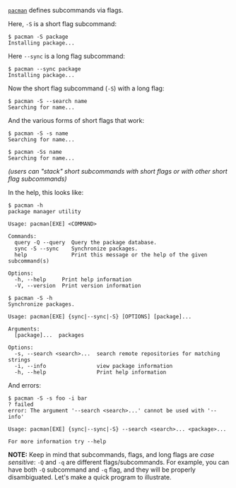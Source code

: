 [`pacman`](https://wiki.archlinux.org/index.php/pacman) defines subcommands via flags.

Here, `-S` is a short flag subcommand:
```console
$ pacman -S package
Installing package...

```

Here `--sync` is a long flag subcommand:
```console
$ pacman --sync package
Installing package...

```

Now the short flag subcommand (`-S`) with a long flag:
```console
$ pacman -S --search name
Searching for name...

```

And the various forms of short flags that work:
```console
$ pacman -S -s name
Searching for name...

$ pacman -Ss name
Searching for name...

```
*(users can "stack" short subcommands with short flags or with other short flag subcommands)*

In the help, this looks like:
```console
$ pacman -h
package manager utility

Usage: pacman[EXE] <COMMAND>

Commands:
  query -Q --query  Query the package database.
  sync -S --sync    Synchronize packages.
  help              Print this message or the help of the given subcommand(s)

Options:
  -h, --help     Print help information
  -V, --version  Print version information

$ pacman -S -h
Synchronize packages.

Usage: pacman[EXE] {sync|--sync|-S} [OPTIONS] [package]...

Arguments:
  [package]...  packages

Options:
  -s, --search <search>...  search remote repositories for matching strings
  -i, --info                view package information
  -h, --help                Print help information

```

And errors:
```console
$ pacman -S -s foo -i bar
? failed
error: The argument '--search <search>...' cannot be used with '--info'

Usage: pacman[EXE] {sync|--sync|-S} --search <search>... <package>...

For more information try --help

```

**NOTE:** Keep in mind that subcommands, flags, and long flags are *case sensitive*: `-Q` and `-q` are different flags/subcommands. For example, you can have both `-Q` subcommand and `-q` flag, and they will be properly disambiguated.
Let's make a quick program to illustrate.
